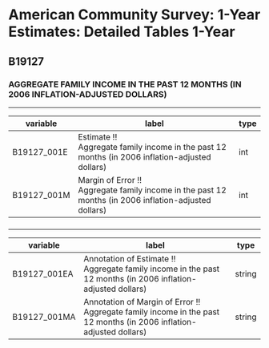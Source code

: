 # American Community Survey: 1-Year Estimates: Detailed Tables 1-Year

## B19127

### AGGREGATE FAMILY INCOME IN THE PAST 12 MONTHS (IN 2006 INFLATION-ADJUSTED DOLLARS)

___

| variable | label | type |
| ----- | ----- | ----- |
| B19127_001E | Estimate !!<br>Aggregate family income in the past 12 months (in 2006 inflation-adjusted dollars) | int |
| B19127_001M | Margin of Error !!<br>Aggregate family income in the past 12 months (in 2006 inflation-adjusted dollars) | int |
### 

___

| variable | label | type |
| ----- | ----- | ----- |
| B19127_001EA | Annotation of Estimate !!<br>Aggregate family income in the past 12 months (in 2006 inflation-adjusted dollars) | string |
| B19127_001MA | Annotation of Margin of Error !!<br>Aggregate family income in the past 12 months (in 2006 inflation-adjusted dollars) | string |

